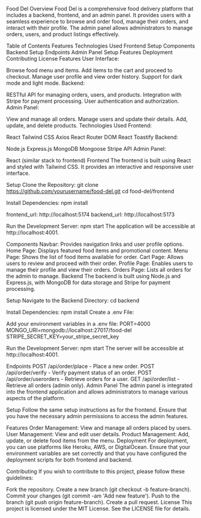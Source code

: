 Food Del
Overview
Food Del is a comprehensive food delivery platform that includes a backend, frontend, and an admin panel. It provides users with a seamless experience to browse and order food, manage their orders, and interact with their profile. The admin panel allows administrators to manage orders, users, and product listings effectively.

Table of Contents
Features
Technologies Used
Frontend
Setup
Components
Backend
Setup
Endpoints
Admin Panel
Setup
Features
Deployment
Contributing
License
Features
User Interface:

Browse food menu and items.
Add items to the cart and proceed to checkout.
Manage user profile and view order history.
Support for dark mode and light mode.
Backend:

RESTful API for managing orders, users, and products.
Integration with Stripe for payment processing.
User authentication and authorization.
Admin Panel:

View and manage all orders.
Manage users and update their details.
Add, update, and delete products.
Technologies Used
Frontend:

React
Tailwind CSS
Axios
React Router DOM
React Toastify
Backend:

Node.js
Express.js
MongoDB
Mongoose
Stripe API
Admin Panel:

React (similar stack to frontend)
Frontend
The frontend is built using React and styled with Tailwind CSS. It provides an interactive and responsive user interface.

Setup
Clone the Repository:
git clone https://github.com/yourusername/food-del.git
cd food-del/frontend

Install Dependencies:
npm install

frontend_url: http://localhost:5174
backend_url: http://localhost:5173

Run the Development Server:
npm start
The application will be accessible at http://localhost:4001.

Components
Navbar: Provides navigation links and user profile options.
Home Page: Displays featured food items and promotional content.
Menu Page: Shows the list of food items available for order.
Cart Page: Allows users to review and proceed with their order.
Profile Page: Enables users to manage their profile and view their orders.
Orders Page: Lists all orders for the admin to manage.
Backend
The backend is built using Node.js and Express.js, with MongoDB for data storage and Stripe for payment processing.

Setup
Navigate to the Backend Directory:
cd backend

Install Dependencies:
npm install
Create a .env File:

Add your environment variables in a .env file:
PORT=4000
MONGO_URI=mongodb://localhost:27017/food-del
STRIPE_SECRET_KEY=your_stripe_secret_key

Run the Development Server:
npm start
The server will be accessible at http://localhost:4001.

Endpoints
POST /api/order/place - Place a new order.
POST /api/order/verify - Verify payment status of an order.
POST /api/order/userorders - Retrieve orders for a user.
GET /api/order/list - Retrieve all orders (admin only).
Admin Panel
The admin panel is integrated into the frontend application and allows administrators to manage various aspects of the platform.

Setup
Follow the same setup instructions as for the frontend. Ensure that you have the necessary admin permissions to access the admin features.

Features
Order Management: View and manage all orders placed by users.
User Management: View and edit user details.
Product Management: Add, update, or delete food items from the menu.
Deployment
For deployment, you can use platforms like Heroku, AWS, or DigitalOcean. Ensure that your environment variables are set correctly and that you have configured the deployment scripts for both frontend and backend.

Contributing
If you wish to contribute to this project, please follow these guidelines:

Fork the repository.
Create a new branch (git checkout -b feature-branch).
Commit your changes (git commit -am 'Add new feature').
Push to the branch (git push origin feature-branch).
Create a pull request.
License
This project is licensed under the MIT License. See the LICENSE file for details.
